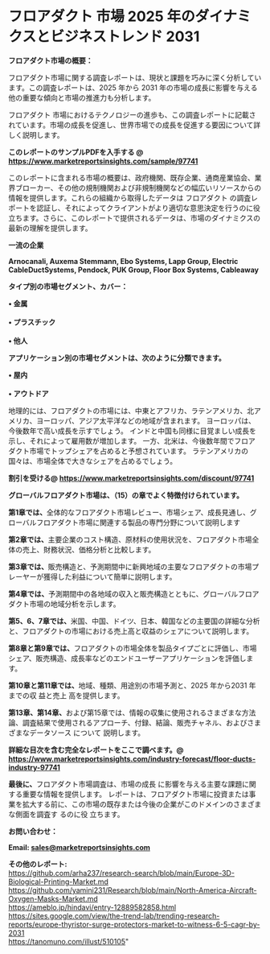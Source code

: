 # フロアダクト 市場 2025 年のダイナミクスとビジネストレンド 2031

<strong><b>フロアダクト市場の概要：</b></strong>

フロアダクト市場に関する調査レポートは、現状と課題を巧みに深く分析しています。この調査レポートは、2025 年から 2031 年の市場の成長に影響を与える他の重要な傾向と市場の推進力も分析します。

フロアダクト 市場におけるテクノロジーの進歩も、この調査レポートに記載されています。市場の成長を促進し、世界市場での成長を促進する要因について詳しく説明します。

<strong>このレポートのサンプルPDFを入手する @ <a href=https://www.marketreportsinsights.com/sample/97741>https://www.marketreportsinsights.com/sample/97741</a></strong>

このレポートに含まれる市場の概要は、政府機関、既存企業、通商産業協会、業界ブローカー、その他の規制機関および非規制機関などの幅広いリソースからの情報を提供します。これらの組織から取得したデータは フロアダクト の調査レポートを認証し、それによってクライアントがより適切な意思決定を行うのに役立ちます。さらに、このレポートで提供されるデータは、市場のダイナミクスの最新の理解を提供します。

<strong>一流の企業</strong>

<strong><b>Arnocanali, Auxema Stemmann, Ebo Systems, Lapp Group, Electric CableDuctSystems, Pendock, PUK Group, Floor Box Systems, Cableaway</b></strong>

<strong><b>タイプ別の市場セグメント、カバー：</b></strong>

<strong>• 金属<br><br>• プラスチック<br><br>• 他人</strong>

<strong><b>アプリケーション別の市場セグメントは、次のように分類できます。</b></strong>

<strong>• 屋内<br><br>• アウトドア</strong>

 地理的には、フロアダクトの市場には、中東とアフリカ、ラテンアメリカ、北アメリカ、ヨーロッパ、アジア太平洋などの地域が含まれます。 ヨーロッパは、今後数年で高い成長を示すでしょう。 インドと中国も同様に目覚ましい成長を示し、それによって雇用数が増加します。 一方、北米は、今後数年間でフロアダクト市場でトップシェアを占めると予想されています。 ラテンアメリカの国々は、市場全体で大きなシェアを占めるでしょう。

<strong>割引を受ける@ <a href=https://www.marketreportsinsights.com/discount/97741>https://www.marketreportsinsights.com/discount/97741</a></strong>

<strong><b>グローバルフロアダクト市場は、（15）の章でよく特徴付けられています。</b></strong>

<strong><b>第</b></strong><strong><b>1章では、</b></strong>全体的なフロアダクト市場レビュー、市場シェア、成長見通し、グローバルフロアダクト市場に関連する製品の専門分野について説明します

<strong><b>第2章では、</b></strong>主要企業のコスト構造、原材料の使用状況を、フロアダクト市場全体の売上、財務状況、価格分析と比較します。

<strong><b>第3章では、</b></strong>販売構造と、予測期間中に新興地域の主要なフロアダクトの市場プレーヤーが獲得した利益について簡単に説明します。

<strong><b>第4章では、</b></strong>予測期間中の各地域の収入と販売構造とともに、グローバルフロアダクト市場の地域分析を示します。

<strong><b>第5、6、7章では、</b></strong>米国、中国、ドイツ、日本、韓国などの主要国の詳細な分析と、フロアダクトの市場における売上高と収益のシェアについて説明します。

<strong><b>第8章と第9章では、</b></strong>フロアダクトの市場全体を製品タイプごとに評価し、市場シェア、販売構造、成長率などのエンドユーザーアプリケーションを評価します。

<strong><b>第10章と第11章では、</b></strong>地域、種類、用途別の市場予測と、2025 年から2031 年までの収 益と売上 高を提供します。

<strong><b>第13章、第14章、</b></strong>および第15章では、情報の収集に使用されるさまざまな方法論、調査結果で使用されるアプローチ、付録、結論、販売チャネル、およびさまざまなデータソース について 説明します。

<strong>詳細な目次を含む完全なレポートをここで調べます。@ <a href=https://www.marketreportsinsights.com/industry-forecast/floor-ducts-industry-97741>https://www.marketreportsinsights.com/industry-forecast/floor-ducts-industry-97741</a></strong>

<strong><b>最後に、</b></strong>フロアダクト市場調査は、市場の成長 に影響を</a>与える主要な課題に関する重要な情報を提供します。 レポートは、フロアダクト市場に投資または事業を拡大する前に、この市場の既存または今後の企業がこのドメインのさまざまな側面を調査す るのに役 立ちます。

<strong><b>お問い合わせ：</b></strong>

<strong>Email: </strong><a href=mailto:sales@marketreportsinsights.com><strong>sales@marketreportsinsights.com</strong></a>

<strong>その他のレポート:</strong>
<br>
<a href=https://github.com/arha237/research-search/blob/main/Europe-3D-Biological-Printing-Market.md>https://github.com/arha237/research-search/blob/main/Europe-3D-Biological-Printing-Market.md</a>
<br>
<a href=https://github.com/yamini231/Research/blob/main/North-America-Aircraft-Oxygen-Masks-Market.md>https://github.com/yamini231/Research/blob/main/North-America-Aircraft-Oxygen-Masks-Market.md</a>
<br>
<a href=https://ameblo.jp/hindavi/entry-12889582858.html>https://ameblo.jp/hindavi/entry-12889582858.html</a>
<br>
<a href=https://sites.google.com/view/the-trend-lab/trending-research-reports/europe-thyristor-surge-protectors-market-to-witness-6-5-cagr-by-2031>https://sites.google.com/view/the-trend-lab/trending-research-reports/europe-thyristor-surge-protectors-market-to-witness-6-5-cagr-by-2031</a>
<br>
<a href=https://tanomuno.com/illust/510105>https://tanomuno.com/illust/510105</a>"
